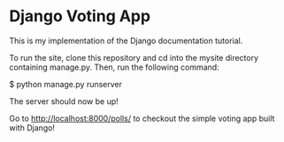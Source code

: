 # Django Voting App

This is my implementation of the Django documentation tutorial.

To run the site, clone this repository and cd into the mysite directory containing manage.py. Then, run the following command:

$ python manage.py runserver

The server should now be up!

Go to <a href="http://localhost:8000/polls/">http://localhost:8000/polls/</a> to checkout the simple voting app built with Django!

